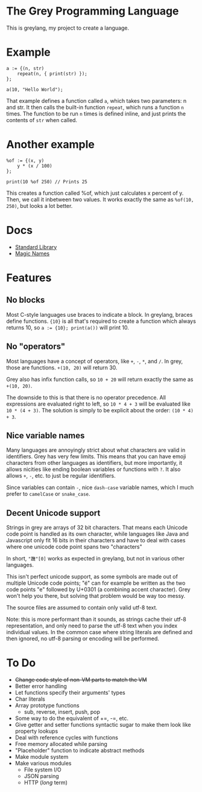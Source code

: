 # The Grey Programming Language

This is greylang, my project to create a language.

# Example

	a := {(n, str)
		repeat(n, { print(str) });
	};

	a(10, "Hello World");

That example defines a function called `a`, which takes two parameters: n and
str. It then calls the built-in function `repeat`, which runs a function `n`
times. The function to be run `n` times is defined inline, and just prints the
contents of `str` when called.

# Another example

	%of := {(x, y)
		y * (x / 100)
	};

	print(10 %of 250) // Prints 25

This creates a function called %of, which just calculates x percent of y. Then,
we call it inbetween two values. It works exactly the same as `%of(10, 250)`,
but looks a lot better.

# Docs

* [Standard Library](https://github.com/mortie/greylang/blob/master/docs/stdlib.md)
* [Magic Names](https://github.com/mortie/greylang/blob/master/docs/magic.md)

# Features

## No blocks

Most C-style languages use braces to indicate a block. In greylang, braces
define functions. `{10}` is all that's required to create a function which
always returns 10, so `a := {10}; print(a())` will print 10.

## No "operators"

Most languages have a concept of operators, like `+`, `-`, `*`, and `/`. In
grey, those are functions. `+(10, 20)` will return 30.

Grey also has infix function calls, so `10 + 20` will return exactly the same
as `+(10, 20)`.

The downside to this is that there is no operator precedence. All expressions
are evaluated right to left, so `10 * 4 + 3` will be evaluated like
`10 * (4 + 3)`. The solution is simply to be explicit about the order:
`(10 * 4) + 3`.

## Nice variable names

Many languages are annoyingly strict about what characters are valid in
identifiers. Grey has very few limits. This means that you can have emoji
characters from other languages as identifiers, but more importantly, it allows
nicities like ending boolean variables or functions with `?`. It also allows
`+`, `-`, etc. to just be regular identifiers.

Since variables can contain `-`, nice `dash-case` variable names, which I much
prefer to `camelCase` or `snake_case`.

## Decent Unicode support

Strings in grey are arrays of 32 bit characters. That means each Unicode
code point is handled as its own character, while languages like Java and
Javascript only fit 16 bits in their characters and have to deal with cases
where one unicode code point spans two "characters"

In short, `"𨈇"[0]` works as expected in greylang, but not in various other
languages.

This isn't perfect unicode support, as some symbols are made out of multiple
Unicode code points; "é" can for example be written as the two code points "e"
followed by U+0301 (a combining accent character). Grey won't help you there,
but solving that problem would be way too messy.

The source files are assumed to contain only valid utf-8 text.

Note: this is more performant than it sounds, as strings cache their utf-8
representation, and only need to parse the utf-8 text when you index individual
values. In the common case where string literals are defined and then ignored,
no utf-8 parsing or encoding will be performed. 

# To Do

* <del>Change code style of non-VM parts to match the VM</del>
* Better error handling
* Let functions specify their arguments' types
* Char literals
* Array prototype functions
	* sub, reverse, insert, push, pop
* Some way to do the equivalent of +=, -=, etc.
* Give getter and setter functions syntactic sugar to make them look like
  property lookups
* Deal with reference cycles with functions
* Free memory allocated while parsing
* "Placeholder" function to indicate abstract methods
* Make module system
* Make various modules
	* File system I/O
	* JSON parsing
	* HTTP (_long_ term)
